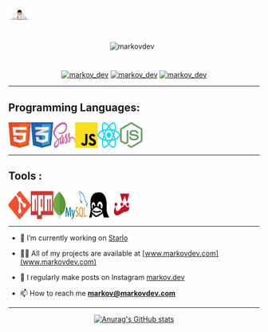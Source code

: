 <img src='./banner.gif'>
<style>
.flex {
    display:flex;
    align-items:center:
    gap:3.2rem;
}
img {
    width:2.8rem;
    /* height:auto; */
    /* object-fit:cover; */
}
</style>
<p align="center" padding='200px' style="margin: 40px"> <img src="https://komarev.com/ghpvc/?username=markovdev&label=Profile%20views&color=f86969&style=for-the-badge " alt="markovdev" /> &nbsp;</p>

<div align="center"> <a href="https://twitter.com/markov_dev" target="blank"><img src="https://img.shields.io/twitter/follow/markov_dev?logo=twitter&style=for-the-badge" alt="markov_dev" /></a>
 <a href="https://instagram.com/markov.dev?igshid=MzRlODBiNWFlZA==" target="blank"><img src="https://img.shields.io/twitter/follow/markov.dev?logo=instagram&style=for-the-badge" alt="markov_dev" /></a>    <a href="https://instagram.com/markov.dev?igshid=MzRlODBiNWFlZA==" target="blank"><img src="https://img.shields.io/twitter/follow/markov.dev?logo=linkedin&style=for-the-badge" alt="markov_dev" /></a> </div>

---

## Programming Languages:

 <div class='flex
 '> 
 <img  style='width:2.8rem;;' src='html-icon.png'>
  <img  style='width:2.8rem;' src='css-icon.png'>
 <img  style='width:2.8rem;' src='sass-icon.png'>
 <img  style='width:2.8rem;;' src='javascript-icon.png'>
 <img style='width:2.8rem;;'  src='react-js-icon.png'>
 <img style='width:2.8rem;;'  src='node-js-icon.png'>
</div>

---

## Tools :

 <div class='flex
 '> 
 <img width='42px'  src='git-icon.png'>
 <img  width='42px' src='npm-icon.png'>
 <img style='width:1.6rem;;'  src='mongodb-icon.png'>
 <img width='42px'   src='mysql-icon.png'>
 <img width='42px'  src='linux-icon.png'><img style='width:2.8rem;;'  src='jest-js-icon.png'>
</div>

---

- 🔭 I’m currently working on [Starlo](www.starlo.markovdev.com)

- 👨‍💻 All of my projects are available at [www.markovdev.com](www.markovdev.com)

- 📝 I regularly make posts on Instagram [markov.dev](https://instagram.com/markov.dev?igshid=MzRlODBiNWFlZA==)

- 📫 How to reach me **markov@markovdev.com**

---

<div align='center'>

[![Anurag's GitHub stats](https://github-readme-stats.vercel.app/api?username=markovdev)](https://github.com/anuraghazra/github-readme-stats)

</div>
